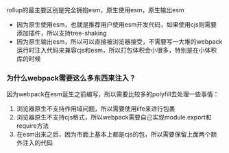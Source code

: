 rollup的最主要区别是完全拥抱esm，原生使用esm，原生输出esm

- 因为原生使用esm，也就是推荐用户使用esm开发代码，如果使用cjs则需要添加插件，所以支持tree-shaking
- 因为原生输出esm，所以可以直接被浏览器接受，不需要写一大堆的webpack运行时注入代码来兼容cjs和esm，所以打包体积会小很多，特别是在小体积库的时候


### 为什么webpack需要这么多东西来注入？
因为webpack在esm诞生之前编写，所以需要比较多的polyfill去处理一些事情：
1. 浏览器原生不支持作用域问题，所以需要使用iife来进行包裹
2. 浏览器原生不支持cjs格式，所以webpack需要自己实现module.export和require方法
3. 在esm出来之后，因为市面上基本上都是cjs的包，所以需要保留上面两个额外注入的代码



